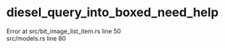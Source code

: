 # diesel_query_into_boxed_need_help

Error at 
src/bit_image_list_item.rs line 50  
src/models.rs line 80
